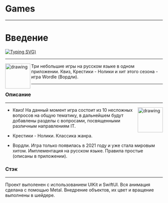 # Games
***
# Введение
[![Typing SVG](https://readme-typing-svg.herokuapp.com?color=30A709&center=true&lines=%D0%9D%D0%B0%D0%B9%D0%B4%D0%B8%D1%82%D0%B5+%D0%B2%D1%80%D0%B5%D0%BC%D1%8F+%D0%BF%D0%BE%D0%B8%D0%B3%D1%80%D0%B0%D1%82%D1%8C!+%3A-))](https://git.io/typing-svg)
***

<img align="left" src="https://ie.wampi.ru/2022/07/06/SNIMOK-EKRANA-2022-07-06-V-03.43.59.png" alt="drawing" style="width:80px;"/> Три небольшие игры на русском языке в одном приложении. Квиз, Крестики - Нолики и хит этого сезона - игра Wordle (Вордли). 

___

### Описание
___

<img align="right" src="https://ie.wampi.ru/2022/07/06/SNIMOK-EKRANA-2022-07-06-V-03.53.03.png" alt="drawing" style="width:80px;"/>

* Квиз! На данный момент игра состоит из 10 несложных вопросов на общую тематику, в дальнейшем будут добавлены разделы с вопросами, посвященными различным направлениям IT.

* Крестики - Нолики. Классика жанра.

* Вордли. Игра только появилась в 2021 году и уже стала мировым хитом. Имплементация на русском языке. Правила простые (описаны в приложении).

### Стэк
___

Проект выполенен с использованием UIKit и SwiftUI. 
Вся анимация сделана с помощью Metal. Внедрение объектов, их цвет и вращение выполнены в шейдере.

